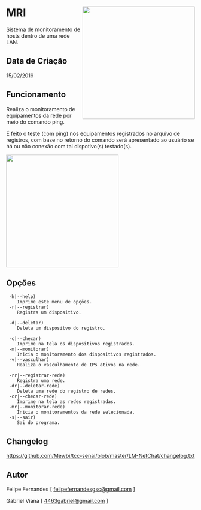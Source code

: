 # MRI <img src='https://i.imgur.com/2uUwdD3.png' align='right' height='300'>
Sistema de monitoramento de hosts dentro de uma rede LAN.

## Data de Criação
15/02/2019

## Funcionamento
 Realiza o monitoramento de equipamentos da rede por meio do comando ping.
 
 É feito o teste (com ping) nos equipamentos registrados no arquivo de
 registros, com base no retorno do comando será apresentado ao usuário se
 há ou não conexão com tal dispotivo(s) testado(s).
 
 <img src='https://i.imgur.com/FhghFPv.jpg' align='center' height='300'>
   
## Opções
```
 -h|--help)
	Imprime este menu de opções.
 -r|--registrar)
 	Registra um dispositivo.
  
 -d|--deletar)
 	Deleta um dispositvo do registro.
	
 -c|--checar)
	Imprime na tela os dispositivos registrados.
 -m|--monitorar)
 	Inicia o monitoramento dos dispositivos registrados.
 -v|--vasculhar)
 	Realiza o vasculhamento de IPs ativos na rede.
	
 -rr|--registrar-rede)
 	Registra uma rede.
 -dr|--deletar-rede)
 	Deleta uma rede do registro de redes.
 -cr|--checar-rede)
 	Imprime na tela as redes registradas.
 -mr|--monitorar-rede)
 	Inicia o monitoramentos da rede selecionada.
 -s|--sair)
	Sai do programa.
```

## Changelog
https://github.com/Mewbi/tcc-senai/blob/master/LM-NetChat/changelog.txt

## Autor
Felipe Fernandes [ felipefernandesgsc@gmail.com ]

Gabriel Viana [ 4463gabriel@gmail.com ]

